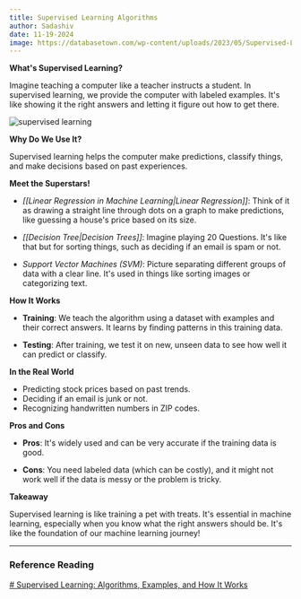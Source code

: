 ```yaml
---
title: Supervised Learning Algorithms
author: Sadashiv
date: 11-19-2024
image: https://databasetown.com/wp-content/uploads/2023/05/Supervised-Learning-1024x726.jpg
---
```


**What's Supervised Learning?**

Imagine teaching a computer like a teacher instructs a student. In supervised learning, we provide the computer with labeled examples. It's like showing it the right answers and letting it figure out how to get there.

![supervised learning](https://databasetown.com/wp-content/uploads/2023/05/Supervised-Learning-1024x726.jpg)

**Why Do We Use It?**

Supervised learning helps the computer make predictions, classify things, and make decisions based on past experiences.

**Meet the Superstars!**

-  *[[Linear Regression in Machine Learning|Linear Regression]]*: Think of it as drawing a straight line through dots on a graph to make predictions, like guessing a house's price based on its size.

-  *[[Decision Tree|Decision Trees]]*: Imagine playing 20 Questions. It's like that but for sorting things, such as deciding if an email is spam or not.

-  *Support Vector Machines (SVM)*: Picture separating different groups of data with a clear line. It's used in things like sorting images or categorizing text.

**How It Works**

-  **Training**: We teach the algorithm using a dataset with examples and their correct answers. It learns by finding patterns in this training data.

-  **Testing**: After training, we test it on new, unseen data to see how well it can predict or classify.

**In the Real World**

- Predicting stock prices based on past trends.
- Deciding if an email is junk or not.
- Recognizing handwritten numbers in ZIP codes.

**Pros and Cons**

-  **Pros**: It's widely used and can be very accurate if the training data is good.

-  **Cons**: You need labeled data (which can be costly), and it might not work well if the data is messy or the problem is tricky.

**Takeaway**

Supervised learning is like training a pet with treats. It's essential in machine learning, especially when you know what the right answers should be. It's like the foundation of our machine learning journey!

---

### Reference Reading
[# Supervised Learning: Algorithms, Examples, and How It Works](https://databasetown.com/supervised-learning-algorithms/)

